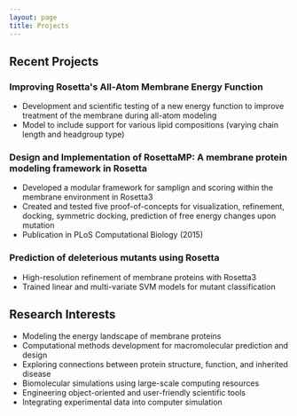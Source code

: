 ```yaml
---
layout: page
title: Projects
---
```


## Recent Projects

### Improving Rosetta's All-Atom Membrane Energy Function
* Development and scientific testing of a new energy function to improve treatment of the membrane during all-atom modeling
* Model to include support for various lipid compositions (varying chain length and headgroup type)

### Design and Implementation of RosettaMP: A membrane protein modeling framework in Rosetta
* Developed a modular framework for samplign and scoring within the membrane environment in Rosetta3
* Created and tested five proof-of-concepts for visualization, refinement, docking, symmetric docking, prediction of free energy changes upon mutation
* Publication in PLoS Computational Biology (2015)

###  Prediction of deleterious mutants using Rosetta
* High-resolution refinement of membrane proteins with Rosetta3
* Trained linear and multi-variate SVM models for mutant classification

## Research Interests
* Modeling the energy landscape of membrane proteins
* Computational methods development for macromolecular prediction and design
* Exploring connections between protein structure, function, and inherited disease
* Biomolecular simulations using large-scale computing resources
* Engineering object-oriented and user-friendly scientific tools
* Integrating experimental data into computer simulation

